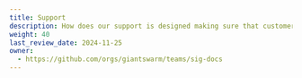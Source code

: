 ```yaml
---
title: Support
description: How does our support is designed making sure that customer platforms are up to date and functional 24/7.
weight: 40
last_review_date: 2024-11-25
owner:
  - https://github.com/orgs/giantswarm/teams/sig-docs
---
```

